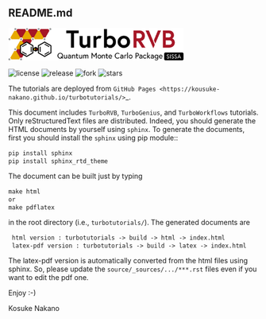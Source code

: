 README.md
--------------------------------------

<img src="logo/turborvb_logo.png" width="70%">

![license](https://img.shields.io/github/license/kousuke-nakano/turbotutorials) ![release](https://img.shields.io/github/release/kousuke-nakano/turbotutorials/all.svg) ![fork](https://img.shields.io/github/forks/kousuke-nakano/turbotutorials?style=social) ![stars](https://img.shields.io/github/stars/kousuke-nakano/turbotutorials?style=social)

The tutorials are deployed from `GitHub Pages <https://kousuke-nakano.github.io/turbotutorials/>`_.

This document includes ``TurboRVB``, ``TurboGenius``, and ``TurboWorkflows`` tutorials. Only reStructuredText files are distributed. Indeed, you should generate the HTML documents by yourself using `sphinx`. To generate the documents, first you should install the `sphinx` using pip module::

    pip install sphinx
    pip install sphinx_rtd_theme

The document can be built just by typing

    make html
    or
    make pdflatex
    
in the root directory (i.e., ``turbotutorials/``). The generated documents are

     html version : turbotutorials -> build -> html -> index.html
     latex-pdf version : turbotutorials -> build -> latex -> index.html

The latex-pdf version is automatically converted from the html files using sphinx. So, please update the ``source/_sources/.../***.rst`` files even if you want to edit the pdf one.
   
Enjoy :-)

Kosuke Nakano

